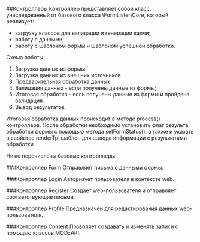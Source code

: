 ##Контроллеры
Контроллер представляет собой класс, унаследованный от базового класса \FormLister\Core, который реализует:

- загрузку классов для валидации и генерации капчи;
- работу с данными;
- работу с шаблоном формы и шаблоном успешной обработки.

Схема работы:

1. Загрузка данных из формы
2. Загрузка данных из внешних источников
3. Предварительная обработка данных
4. Валидация данных - если получены данные из формы;
5. Итоговая обработка - если получены данные из формы и пройдена валидация.
6. Вывод результатов.

Итоговая обработка данных происходит в методе process() контроллера. После обработки необходимо установить флаг результа обработки формы с помощью метода setFormStatus(), а также и указать в свойстве renderTpl шаблон для вывода информации с результатами обработки.

Ниже перечислены базовые контроллеры.

###Контроллер Form
Отправляет письма с данными формы.

###Контроллер Login
Авторизует пользователя в контексте web.

###Контроллер Register
Создает web-пользователя и отправляет соответствующие письма.

###Контроллер Profile
Предназначен для редактирования данных web-пользователя.

###Контроллер Content
Позволяет создавать и изменять записи с помощью классов MODxAPI.



